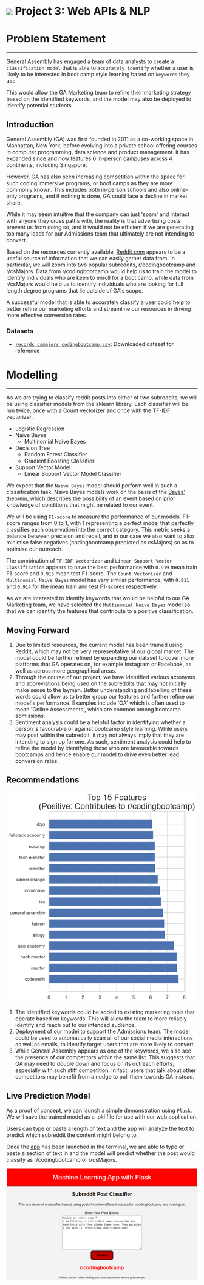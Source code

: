 # ![](https://ga-dash.s3.amazonaws.com/production/assets/logo-9f88ae6c9c3871690e33280fcf557f33.png) Project 3: Web APIs & NLP

# Problem Statement
---
General Assembly has engaged a team of data analysts to create a `classification model` that is able to `accurately identify` whether a user is likely to be interested in boot camp style learning based on `keywords` they use. 

This would allow the GA Marketing team to refine their marketing strategy based on the identified keywords, and the model may also be deployed to identify potential students.

## Introduction
General Assembly (GA) was first founded in 2011 as a co-working space in Manhattan, New York, before evolving into a private school offering courses in computer programming, data science and product management. It has expanded since and now features 6 in-person campuses across 4 continents, including Singapore.

However, GA has also seen increasing competition within the space for such coding immersive programs, or boot camps as they are more commonly known. This includes both in-person schools and also online-only programs, and if nothing is done, GA could face a decline in market share.

While it may seem intuitive that the company can just 'spam' and interact with anyone they cross paths with, the reality is that advertising costs prevent us from doing so, and it would not be efficient if we are generating too many leads for our Admissions team that ultimately are not intending to convert.

Based on the resources currently available, [Reddit.com](https://www.reddit.com) appears to be a useful source of information that we can easily gather data from. In particular, we will zoom into two popular subreddits, r/codingbootcamp and r/csMajors. Data from r/codingbootcamp would help us to train the model to identify individuals who are keen to enroll for a boot camp, while data from r/csMajors would help us to identify individuals who are looking for full length degree programs that lie outside of GA's scope. 

A successful model that is able to accurately classify a user could help to better refine our marketing efforts and streamline our resources in driving more effective conversion rates.

### Datasets

* [`records_csmajors_codingbootcamp.csv`](./data/records_csmajors_codingbootcamp): Downloaded dataset for reference

# Modelling
---
As we are trying to classify reddit posts into either of two subreddits, we will be using classifier models from the sklearn library. Each classifier will be run twice, once with a Count vectorizer and once with the TF-IDF vectorizer.

- Logistic Regression
- Naive Bayes
    - Multinomial Naive Bayes
- Decision Tree
    - Random Forest Classifier 
    - Gradient Boosting Classifier
- Support Vector Model
    - Linear Support Vector Model Classifier

We expect that the `Naive Bayes` model should perform well in such a classification task. Naive Bayes models work on the basis of the [Bayes' theorem](https://en.wikipedia.org/wiki/Bayes%27_theorem), which describes the possibility of an event based on prior knowledge of conditions that might be related to our event.

We will be using `F1-score` to measure the performance of our models. F1-score ranges from 0 to 1, with 1 representing a perfect model that perfectly classifies each observation into the correct category. This metric seeks a balance between precision and recall, and in our case we also want to also minimise false negatives (codingbootcamp predicted as csMajors) so as to optimise our outreach.

The combination of `TF-IDF Vectorizer` and `Linear Support Vector Classification` appears to have the best performance with `0.919` mean train F1-score and `0.915` mean test F1-score. The `Count Vectorizer` and `Multinomial Naive Bayes` model has very similar performance, with `0.911` and `0.914` for the mean train and test F1-scores respectively.

As we are interested to identify keywords that would be helpful to our GA Marketing team, we have selected the `Multinomial Naive Bayes` model so that we can identify the features that contribute to a positive classification.

## Moving Forward

1. Due to limited resources, the current model has been trained using Reddit, which may not be very representative of our global market. The model could be further refined by expanding our dataset to cover more platforms that GA operates on, for example Instagram or Facebook, as well as across more geographical areas.
1. Through the course of our project, we have identified various acronyms and abbreviations being used on the subreddits that may not initially make sense to the layman. Better understanding and labelling of these words could allow us to better group our features and further refine our model's performance. Examples include 'OA' which is often used to mean 'Online Assessments', which are common among bootcamp admissions.
1. Sentiment analysis could be a helpful factor in identifying whether a person is favourable or against bootcamp style learning. While users may post within the subreddit, it may not always imply that they are intending to sign up for one. As such, sentiment analysis could help to refine the model by identifying those who are favourable towards bootcamps and hence enable our model to drive even better lead conversion rates.

## Recommendations

![key features](./images/features.png)

1. The identified keywords could be added to existing marketing tools that operate based on keywords. This will allow the team to more reliably identify and reach out to our intended audience.
1. Deployment of our model to support the Admissions team. The model could be used to automatically scan all of our social media interactions as well as emails, to identify target users that are more likely to convert.
1. While General Assembly appears as one of the keywords, we also see the presence of our competitors within the same list. This suggests that GA may need to double down and focus on its outreach efforts, especially with such stiff competition. In fact, users that talk about other competitors may benefit from a nudge to pull them towards GA instead. 

## Live Prediction Model
As a proof of concept, we can launch a simple demonstration using `Flask`. We will save the trained model as a .pkl file for use with our web application.

Users can type or paste a length of text and the app will analyze the text to predict which subreddit the content might belong to.

Once the [app](./app/app.py) has been launched in the terminal, we are able to type or paste a section of text in and the model will predict whether the post would classify as r/codingbootcamp or r/csMajors.

![app demo](./images/app_demo.png)